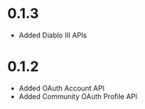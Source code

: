 # 0.1.3

* Added Diablo III APIs

# 0.1.2

* Added OAuth Account API
* Added Community OAuth Profile API